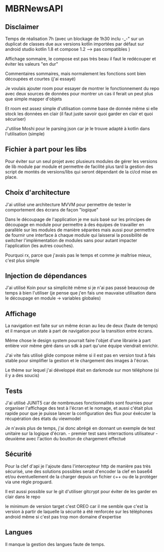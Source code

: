 # MBRNewsAPI

## Disclaimer

Temps de réalisation 7h (avec un blockage de 1h30 inclu -_-" sur un duplicat de classes due aux versions kotlin importées par défaut sur android studio kotlin 1.8 et compose 1.2 --> pas compatibles )

Affichage sommaire, le compose est pas très beau il faut le redécouper et éviter les valeurs "en dur"

Commentaires sommaires, mais normalement les fonctions sont bien découpées et courtes (j'ai essayé)

Je voulais ajouter room pour essayer de montrer le fonctionnement du repo avec deux sources de données pour montrer un cas il ferait un peut plus que simple mapper d'objets 

Et room est assez simple d'utilisation comme base de donnée même si elle stock les données en clair (il faut juste savoir quoi garder en clair et quoi sécuriser)

J'utilise Moshi pour le parsing json car je le trouve adapté à kotlin dans l'utilisation (simple)


## Fichier à part pour les libs

Pour éviter sur un seul projet avec plusieurs modules de gérer les versions de lib module par module et permettre de facilité plus tard la gestion des script de montés de versions/libs qui seront dépendant de la ci/cd mise en place.

## Choix d'architecture

J'ai utilisé une architecture MVVM pour permettre de tester le comportement des écrans de façon "logique"

Dans le découpage de l'application je me suis basé sur les principes de découpage en module pour permettre à des équipes de travailler en parallèle sur les modules de manière séparées mais aussi pour permettre de fournir une interface à chaque module qui laisserai la possibilité de switcher l'implémentation de modules sans pour autant impacter l'application (les autres couches).

Pourquoi rx, parce que j'avais pas le temps et comme je maîtrise mieux, c'est plus simple

## Injection de dépendances

J'ai utilisé Koin pour sa simplicité même si je n'ai pas passé beaucoup de temps à bien l'utiliser (je pense que j'en fais une mauvaise utilisation dans le découpage en module -> variables globales)

## Affichage

La navigation est faite sur un même écran au lieu de deux (faute de temps) et il manque un state à part de navigation pour la transition entre écrans.

Même chose le design system pourrait faire l'objet d'une librairie à part entière voir même géré dans un sdk à part qu'une équipe viendrait enrichir. 

J'ai vite fais utilisé glide compose même si il est pas en version tout à fais stable pour simplifier la gestion et le chargement des images à l'écran.


Le thème sur lequel j'ai développé était en darkmode sur mon téléphone (si il y a des soucis)

## Tests
J'ai utilisé JUNIT5 car de nombreuses fonctionnalités sont fournies pour organiser l'affichage des test à l'écran et le nomage, et aussi c'était plus rapide pour que je puisse lancer la configuration des flux pour éxécuter la récupération des états du viewmodel

Je n'avais plus de temps, j'ai donc abrégé en donnant un exemple de test unitaire sur la logique d'écran.
    - premier test sans interractions utilisateur
    - deuxième avec l'action du boutton de chargement effectué


## Sécurité

Pour la clef d'api je l'ajoute dans l'intercepteur http de manière pas très sécurisé, une des solutions possibles serait d'encoder la clef en base64 et/ou éventuellement de la charger depuis un fichier c++ ou de la protéger via une règle proguard.

Il est aussi possible sur le git d'utiliser gitcrypt pour éviter de les garder en clair dans le repo 

le minimum de version target c'est OREO car il me semble que c'est la version à partir de laquelle la sécurité a été renforcée sur les téléphones android même si c'est pas trop mon domaine d'expertise


## Langues

Il manque la gestion des langues faute de temps.
